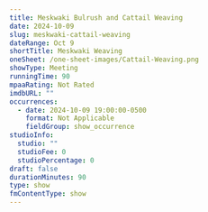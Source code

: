 ```yaml
---
title: Meskwaki Bulrush and Cattail Weaving
date: 2024-10-09
slug: meskwaki-cattail-weaving
dateRange: Oct 9
shortTitle: Meskwaki Weaving
oneSheet: /one-sheet-images/Cattail-Weaving.png
showType: Meeting
runningTime: 90
mpaaRating: Not Rated
imdbURL: ""
occurrences:
  - date: 2024-10-09 19:00:00-0500
    format: Not Applicable
    fieldGroup: show_occurrence
studioInfo:
  studio: ""
  studioFee: 0
  studioPercentage: 0
draft: false
durationMinutes: 90
type: show
fmContentType: show
---
```

